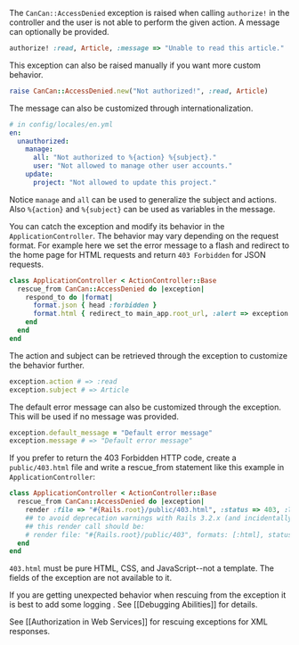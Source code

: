 The `CanCan::AccessDenied` exception is raised when calling `authorize!` in the controller and the user is not able to perform the given action. A message can optionally be provided.

```ruby
authorize! :read, Article, :message => "Unable to read this article."
```

This exception can also be raised manually if you want more custom behavior.

```ruby
raise CanCan::AccessDenied.new("Not authorized!", :read, Article)
```

The message can also be customized through internationalization.

```yaml
# in config/locales/en.yml
en:
  unauthorized:
    manage:
      all: "Not authorized to %{action} %{subject}."
      user: "Not allowed to manage other user accounts."
    update:
      project: "Not allowed to update this project."
```

Notice `manage` and `all` can be used to generalize the subject and actions. Also `%{action}` and `%{subject}` can be used as variables in the message.

You can catch the exception and modify its behavior in the `ApplicationController`. The behavior may vary depending on the request format. For example here we set the error message to a flash and redirect to the home page for HTML requests and return `403 Forbidden` for JSON requests.

```ruby
class ApplicationController < ActionController::Base
  rescue_from CanCan::AccessDenied do |exception|
    respond_to do |format|
      format.json { head :forbidden }
      format.html { redirect_to main_app.root_url, :alert => exception.message }
    end
  end
end
```

The action and subject can be retrieved through the exception to customize the behavior further.

```ruby
exception.action # => :read
exception.subject # => Article
```

The default error message can also be customized through the exception. This will be used if no message was provided.

```ruby
exception.default_message = "Default error message"
exception.message # => "Default error message"
```

If you prefer to return the 403 Forbidden HTTP code, create a `public/403.html` file and write a rescue_from statement like this example in `ApplicationController`:

```ruby
class ApplicationController < ActionController::Base
  rescue_from CanCan::AccessDenied do |exception|
    render :file => "#{Rails.root}/public/403.html", :status => 403, :layout => false
    ## to avoid deprecation warnings with Rails 3.2.x (and incidentally using Ruby 1.9.3 hash syntax)
    ## this render call should be:
    # render file: "#{Rails.root}/public/403", formats: [:html], status: 403, layout: false
  end
end 
```

`403.html` must be pure HTML, CSS, and JavaScript--not a template. The fields of the exception are not available to it.

If you are getting unexpected behavior when rescuing from the exception it is best to add some logging . See [[Debugging Abilities]] for details.

See [[Authorization in Web Services]] for rescuing exceptions for XML responses.